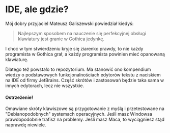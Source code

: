 # IDE, ale gdzie?

Mój dobry przyjaciel Mateusz Galiszewski powiedział kiedyś:
> Najlepszym sposobem na nauczenie się perfekcyjnej obsługi klawiatury jest granie w Gothica jedynkę.

I choć w tym stwierdzeniu kryje się ziarenko prawdy, to nie każdy programista w Gothica grał, a każdy programista
powinien mieć opanowaną klawiaturę.

Dlatego też powstało to repozytorium. Ma stanowić ono kompendium wiedzy o podstawowych funkcjonalnościach
edytorów tekstu z naciskiem na IDE od firmy JetBrains. Część skrótów i zastosowań
będzie taka sama w innych edytorach, lecz nie wszystkie. 

#### Ostrzeżenie!
Omawiane skróty klawiszowe są przygotowanie z myślą i przetestowane na "Debianopodobnych" systemach operacyjnych. 
Jeśli masz Windowsa prawdopodobnie trafisz na problemy. Jeśli masz Maca, to wyciągniesz stąd naprawdę niewiele. 